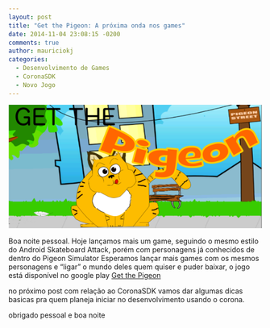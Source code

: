 ```yaml
---
layout: post
title: "Get the Pigeon: A próxima onda nos games"
date: 2014-11-04 23:08:15 -0200
comments: true
author: mauriciokj
categories: 
  - Desenvolvimento de Games
  - CoronaSDK
  - Novo Jogo
---
```


![Alt Get the Pigeon](/images/get_the_pigeon_1024.png)

Boa noite pessoal.
Hoje lançamos mais um game, seguindo o mesmo estilo do Android Skateboard Attack, porém com personagens já conhecidos de dentro do Pigeon Simulator
Esperamos lançar mais games com os mesmos personagens e “ligar” o mundo deles
quem quiser e puder baixar, o jogo está disponível no google play
[Get the Pigeon](https://play.google.com/store/apps/details?id=aftersixgames.gtp.com)

no próximo post com relação ao CoronaSDK vamos dar algumas dicas basicas pra quem planeja iniciar no desenvolvimento usando o corona.

obrigado pessoal e boa noite